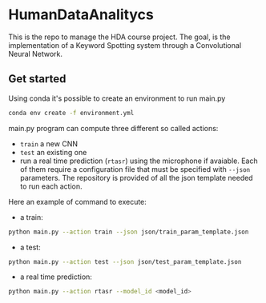 # HumanDataAnalitycs
This is the repo to manage the HDA course project. The goal, is the implementation of a Keyword Spotting system through a Convolutional Neural Network.

## Get started
Using conda it's possible to create an environment to run main.py
```bash
conda env create -f environment.yml
```
main.py program can compute three different so called actions: 
  - `train` a new CNN
  - `test` an existing one 
  - run a real time prediction (`rtasr`) using the microphone if avaiable. 
Each of them require a configuration file that must be specified with `--json` parameters. The repository is provided of all the json template needed to run each action.

Here an example of command to execute: 
  - a train:
```bash
python main.py --action train --json json/train_param_template.json
```
  - a test:
```bash
python main.py --action test --json json/test_param_template.json
```
  - a real time prediction:
```bash
python main.py --action rtasr --model_id <model_id>
```
